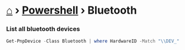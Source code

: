 # [⌂](../README.md) › [Powershell](../README.md#powershell) › Bluetooth

### List all bluetooth devices
```powershell
Get-PnpDevice -Class Bluetooth | where HardwareID -Match "\\DEV_"
```